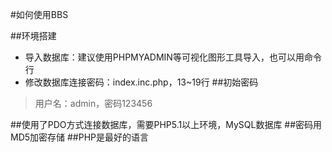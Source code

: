 #如何使用BBS

##环境搭建
- 导入数据库：建议使用PHPMYADMIN等可视化图形工具导入，也可以用命令行
- 修改数据库连接密码：index.inc.php，13~19行
##初始密码
> 用户名：admin，密码123456

##使用了PDO方式连接数据库，需要PHP5.1以上环境，MySQL数据库
##密码用MD5加密存储
##PHP是最好的语言